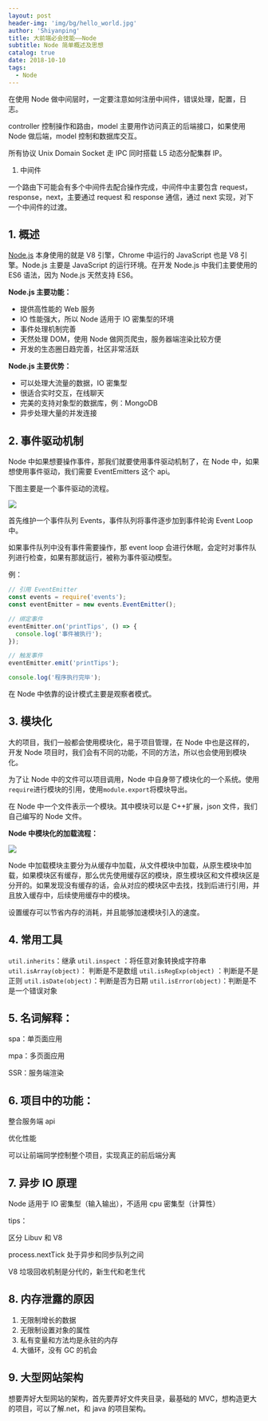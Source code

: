 ```yaml
---
layout: post
header-img: 'img/bg/hello_world.jpg'
author: 'Shiyanping'
title: 大前端必会技能——Node
subtitle: Node 简单概述及思想
catalog: true
date: 2018-10-10
tags:
  - Node
---
```


在使用 Node 做中间层时，一定要注意如何注册中间件，错误处理，配置，日志。

controller 控制操作和路由，model 主要用作访问真正的后端接口，如果使用 Node 做后端，model 控制和数据库交互。

所有协议 Unix Domain Socket 走 IPC 同时搭载 L5 动态分配集群 IP。

1. 中间件

一个路由下可能会有多个中间件去配合操作完成，中间件中主要包含 request，response，next，主要通过 request 和 response 通信，通过 next 实现，对下一个中间件的过渡。

## 1. 概述

[Node.js](https://nodejs.org/en/) 本身使用的就是 V8 引擎，Chrome 中运行的 JavaScript 也是 V8 引擎。Node.js 主要是 JavaScript 的运行环境。在开发 Node.js 中我们主要使用的 ES6 语法，因为 Node.js 天然支持 ES6。

**Node.js 主要功能：**

- 提供高性能的 Web 服务
- IO 性能强大，所以 Node 适用于 IO 密集型的环境
- 事件处理机制完善
- 天然处理 DOM，使用 Node 做网页爬虫，服务器端渲染比较方便
- 开发的生态圈日趋完善，社区非常活跃

**Node.js 主要优势：**

- 可以处理大流量的数据，IO 密集型
- 很适合实时交互，在线聊天
- 完美的支持对象型的数据库，例：MongoDB
- 异步处理大量的并发连接

## 2. 事件驱动机制

Node 中如果想要操作事件，那我们就要使用事件驱动机制了，在 Node 中，如果想使用事件驱动，我们需要 EventEmitters 这个 api。

下图主要是一个事件驱动的流程。

![](http://cdn.jinyueyue.cn/15486461962997.jpg)

首先维护一个事件队列 Events，事件队列将事件逐步加到事件轮询 Event Loop 中。

如果事件队列中没有事件需要操作，那 event loop 会进行休眠，会定时对事件队列进行检查，如果有那就运行，被称为事件驱动模型。

例：

```js
// 引用 EventEmitter
const events = require('events');
const eventEmitter = new events.EventEmitter();

// 绑定事件
eventEmitter.on('printTips', () => {
  console.log('事件被执行');
});

// 触发事件
eventEmitter.emit('printTips');

console.log('程序执行完毕');
```

在 Node 中依靠的设计模式主要是观察者模式。

## 3. 模块化

大的项目，我们一般都会使用模块化，易于项目管理，在 Node 中也是这样的，开发 Node 项目时，我们会有不同的功能，不同的方法，所以也会使用到模块化。

为了让 Node 中的文件可以项目调用，Node 中自身带了模块化的一个系统。使用`require`进行模块的引用，使用`module.export`将模块导出。

在 Node 中一个文件表示一个模块。其中模块可以是 C++扩展，json 文件，我们自己编写的 Node 文件。

**Node 中模块化的加载流程：**

![](http://cdn.jinyueyue.cn/15486476098408.jpg)

Node 中加载模块主要分为从缓存中加载，从文件模块中加载，从原生模块中加载，如果模块区有缓存，那么优先使用缓存区的模块，原生模块区和文件模块区是分开的。如果发现没有缓存的话，会从对应的模块区中去找，找到后进行引用，并且放入缓存中，后续使用缓存中的模块。

设置缓存可以节省内存的消耗，并且能够加速模块引入的速度。

## 4. 常用工具

`util.inherits`：继承
`util.inspect` ：将任意对象转换成字符串
`util.isArray(object)`： 判断是不是数组
`util.isRegExp(object)` ：判断是不是正则
`util.isDate(object)`：判断是否为日期
`util.isError(object)`：判断是不是一个错误对象

## 5. 名词解释：

spa：单页面应用

mpa：多页面应用

SSR：服务端渲染

## 6. 项目中的功能：

整合服务端 api

优化性能

可以让前端同学控制整个项目，实现真正的前后端分离

## 7. 异步 IO 原理

Node 适用于 IO 密集型（输入输出），不适用 cpu 密集型（计算性）

tips：

区分 Libuv 和 V8

process.nextTick 处于异步和同步队列之间

V8 垃圾回收机制是分代的，新生代和老生代

## 8. 内存泄露的原因

1. 无限制增长的数据
2. 无限制设置对象的属性
3. 私有变量和方法均是永驻的内存
4. 大循环，没有 GC 的机会

## 9. 大型网站架构

想要弄好大型网站的架构，首先要弄好文件夹目录，最基础的 MVC，想构造更大的项目，可以了解.net，和 java 的项目架构。
